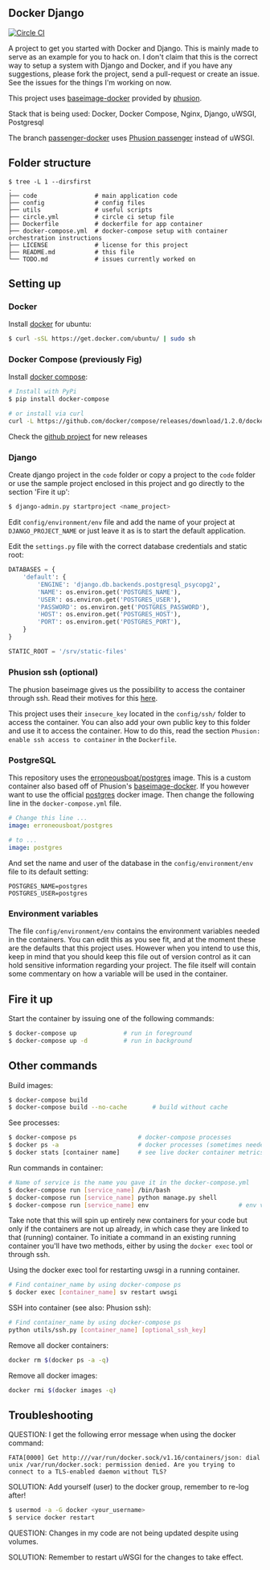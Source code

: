 Docker Django
-------------

[![Circle CI](https://circleci.com/gh/erroneousboat/docker-django/tree/master.svg?style=shield)](https://circleci.com/gh/erroneousboat/docker-django/tree/master)

A project to get you started with Docker and Django. This is mainly made to
serve as an example for you to hack on. I don't claim that this is the
correct way to setup a system with Django and Docker, and if you have any
suggestions, please fork the project, send a pull-request or create an issue.
See the issues for the things I'm working on now.

This project uses [baseimage-docker](https://github.com/phusion/baseimage-docker) provided by [phusion](http://www.phusion.nl).

Stack that is being used: Docker, Docker Compose, Nginx, Django, uWSGI, Postgresql

The branch [passenger-docker](https://github.com/erroneousboat/docker-django/tree/passenger-docker) uses [Phusion passenger](https://www.phusionpassenger.com/) instead of uWSGI.

## Folder structure

```
$ tree -L 1 --dirsfirst
.
├── code                # main application code
├── config              # config files
├── utils               # useful scripts
├── circle.yml          # circle ci setup file
├── Dockerfile          # dockerfile for app container
├── docker-compose.yml  # docker-compose setup with container orchestration instructions
├── LICENSE             # license for this project
├── README.md           # this file
└── TODO.md             # issues currently worked on

```

## Setting up

### Docker
Install [docker](https://docker.io) for ubuntu:

```bash
$ curl -sSL https://get.docker.com/ubuntu/ | sudo sh
```

### Docker Compose (previously Fig)
Install [docker compose](https://github.com/docker/compose):

```bash
# Install with PyPi
$ pip install docker-compose

# or install via curl
curl -L https://github.com/docker/compose/releases/download/1.2.0/docker-compose-`uname -s`-`uname -m` > /usr/local/bin/docker-compose; chmod +x /usr/local/bin/docker-compose
```

Check the [github project](https://github.com/docker/docker-compose/releases) for new releases

### Django
Create django project in the `code` folder or copy a project to the `code`
folder or use the sample project enclosed in this project and go directly to
the section 'Fire it up':

```bash
$ django-admin.py startproject <name_project>
```

Edit `config/environment/env` file and add the name of your project at `DJANGO_PROJECT_NAME` or just leave it as is to start the default application.


Edit the `settings.py` file with the correct database credentials and static
root:

```python
DATABASES = {
    'default': {
        'ENGINE': 'django.db.backends.postgresql_psycopg2',
        'NAME': os.environ.get('POSTGRES_NAME'),
        'USER': os.environ.get('POSTGRES_USER'),
        'PASSWORD': os.environ.get('POSTGRES_PASSWORD'),
        'HOST': os.environ.get('POSTGRES_HOST'),
        'PORT': os.environ.get('POSTGRES_PORT'),
    }
}

STATIC_ROOT = '/srv/static-files'
```

### Phusion ssh (optional)
The phusion baseimage gives us the possibility to access the container through
ssh. Read their motives for this 
[here](https://github.com/phusion/baseimage-docker#login_ssh).

This project uses their `insecure_key` located in the `config/ssh/` folder to 
access the container. You can also add your own public key to this folder and 
use it to access the container. How to do this, read the section 
`Phusion: enable ssh access to container` in the `Dockerfile`.

### PostgreSQL
This repository uses the 
[erroneousboat/postgres](https://github.com/erroneousboat/postgres) image. 
This is a custom container also based off of Phusion's 
[baseimage-docker](https://github.com/phusion/baseimage-docker). If you
however want to use the official
[postgres](https://registry.hub.docker.com/_/postgres/) docker image. Then 
change the following line in the `docker-compose.yml` file.

```yaml
# Change this line ...
image: erroneousboat/postgres

# to ...
image: postgres
```

And set the name and user of the database in the `config/environment/env` file
to its default setting:

```
POSTGRES_NAME=postgres
POSTGRES_USER=postgres
```

### Environment variables
The file `config/environment/env` contains the environment variables needed in
the containers. You can edit this as you see fit, and at the moment these are
the defaults that this project uses. However when you intend to use this, keep
in mind that you should keep this file out of version control as it can hold
sensitive information regarding your project. The file itself will contain
some commentary on how a variable will be used in the container.

## Fire it up
Start the container by issuing one of the following commands:
```bash
$ docker-compose up             # run in foreground
$ docker-compose up -d          # run in background
```

## Other commands
Build images:
```bash
$ docker-compose build
$ docker-compose build --no-cache       # build without cache
```

See processes:
```bash
$ docker-compose ps                 # docker-compose processes
$ docker ps -a                      # docker processes (sometimes needed)
$ docker stats [container name]     # see live docker container metrics
```

Run commands in container:
```bash
# Name of service is the name you gave it in the docker-compose.yml
$ docker-compose run [service_name] /bin/bash
$ docker-compose run [service_name] python manage.py shell
$ docker-compose run [service_name] env                         # env vars
```

Take note that this will spin up entirely new containers for your code
but only if the containers are not up already, in which case they are linked
to that (running) container. To initiate a command in an existing running
container you'll have two methods, either by using the `docker exec` tool
or through ssh.

Using the docker exec tool for restarting uwsgi in a running container.
```bash
# Find container_name by using docker-compose ps
$ docker exec [container_name] sv restart uwsgi 
```

SSH into container (see also: Phusion ssh):
```bash
# Find container_name by using docker-compose ps
python utils/ssh.py [container_name] [optional_ssh_key]
```

Remove all docker containers:
```bash
docker rm $(docker ps -a -q)
```

Remove all docker images:
```bash
docker rmi $(docker images -q)
```

## Troubleshooting
QUESTION: I get the following error message when using the docker command:

```
FATA[0000] Get http:///var/run/docker.sock/v1.16/containers/json: dial unix /var/run/docker.sock: permission denied. Are you trying to connect to a TLS-enabled daemon without TLS? 

```

SOLUTION: Add yourself (user) to the docker group, remember to re-log after!

```bash
$ usermod -a -G docker <your_username>
$ service docker restart
```

QUESTION: Changes in my code are not being updated despite using volumes.

SOLUTION: Remember to restart uWSGI for the changes to take effect.
